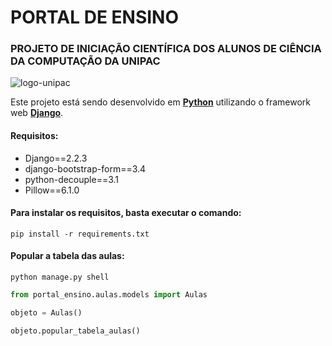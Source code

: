 PORTAL DE ENSINO
=====================
### PROJETO DE INICIAÇÃO CIENTÍFICA DOS ALUNOS DE CIÊNCIA DA COMPUTAÇÃO DA UNIPAC  
![logo-unipac](https://bitbucket.org/pic_unipac/portal_ensino/raw/2f2393fb69d4d293fa7e6663e149e6525b7081ee/arquivos_readme/logo_unipac.png)

Este projeto está sendo desenvolvido em **[Python]** utilizando o framework web **[Django]**.

#### Requisitos:

* Django==2.2.3
* django-bootstrap-form==3.4
* python-decouple==3.1
* Pillow==6.1.0

#### Para instalar os requisitos, basta executar o comando:  

```shell
pip install -r requirements.txt
```

#### Popular a tabela das aulas:

```shell
python manage.py shell
```

```python
from portal_ensino.aulas.models import Aulas
```

```python
objeto = Aulas()
```
```python
objeto.popular_tabela_aulas()
```

[Python]: https://www.python.org/
[Django]: https://www.djangoproject.com/
